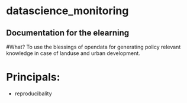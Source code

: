 # datascience_monitoring

## Documentation for the elearning  

#What? 
To use the blessings of opendata for generating policy relevant knowledge in case of landuse and urban development.


# Principals: 
- reproducibality

